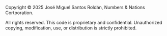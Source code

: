 Copyright © 2025 José Miguel Santos Roldán, Numbers & Nations Cortporation.

All rights reserved. This code is proprietary and confidential.
Unauthorized copying, modification, use, or distribution is strictly prohibited.
